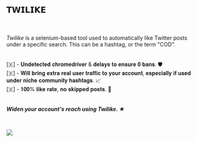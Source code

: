 ## 𝗧𝗪𝗜𝗟𝗜𝗞𝗘 ##

<br><br>*Twilike* is a selenium-based tool used to automatically like Twitter posts under a specific search. This can be a hashtag, or the term "COD".<br>
<br><br>
[​🇽​] - 𝐔𝐧𝐝𝐞𝐭𝐞𝐜𝐭𝐞𝐝 𝐜𝐡𝐫𝐨𝐦𝐞𝐝𝐫𝐢𝐯𝐞𝐫 & 𝐝𝐞𝐥𝐚𝐲𝐬 𝐭𝐨 𝐞𝐧𝐬𝐮𝐫𝐞 𝟎 𝐛𝐚𝐧𝐬. 🛡️<br>
[​🇽​] - 𝐖𝐢𝐥𝐥 𝐛𝐫𝐢𝐧𝐠 𝐞𝐱𝐭𝐫𝐚 𝐫𝐞𝐚𝐥 𝐮𝐬𝐞𝐫 𝐭𝐫𝐚𝐟𝐟𝐢𝐜 𝐭𝐨 𝐲𝐨𝐮𝐫 𝐚𝐜𝐜𝐨𝐮𝐧𝐭, 𝐞𝐬𝐩𝐞𝐜𝐢𝐚𝐥𝐥𝐲 𝐢𝐟 𝐮𝐬𝐞𝐝 𝐮𝐧𝐝𝐞𝐫 𝐧𝐢𝐜𝐡𝐞 𝐜𝐨𝐦𝐦𝐮𝐧𝐢𝐭𝐲 𝐡𝐚𝐬𝐡𝐭𝐚𝐠𝐬. 📈<br>
[​🇽​] - 𝟏𝟎𝟎% 𝐥𝐢𝐤𝐞 𝐫𝐚𝐭𝐞, 𝐧𝐨 𝐬𝐤𝐢𝐩𝐩𝐞𝐝 𝐩𝐨𝐬𝐭𝐬. 💯<br>
<br><br>
***Widen your account's reach using Twilike. ★***

<br>

![](https://i.imgur.com/GriFdvM.png)
